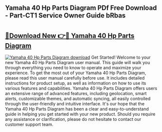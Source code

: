 ## Yamaha 40 Hp Parts Diagram PDf Free Download - Part-CT1 Service Owner Guide bRbas

# <h2><a href="http://dfmv2xn.blite.top/?on=Yamaha+40+Hp+Parts+Diagram">🔗Download New 👉🔴 Yamaha 40 Hp Parts Diagram</a></h2>

[![Yamaha 40 Hp Parts Diagram download](https://i.imgur.com/lujVjoI.png)](http://dfmv2xn.blite.top/?on=Yamaha+40+Hp+Parts+Diagram)
Get Started! Welcome to your new Yamaha 40 Hp Parts Diagram user manual. This guide will walk you through everything you need to know to operate and maximize your experience. To get the most out of your Yamaha 40 Hp Parts Diagram, please read this user manual carefully before use. It includes detailed instructions for product setup, as well as information on how to use its various features and capabilities. Yamaha 40 Hp Parts Diagram offers users an extensive range of advanced features, including geolocation, smart alerts, customizable themes, and automatic syncing, all easily controlled through the user-friendly and intuitive interface. It's our hope that the Yamaha 40 Hp Parts Diagram has been a clear and easy-to-understand guide in helping you get started with your new product. Should you require any assistance or clarification, please do not hesitate to contact our customer support team.
